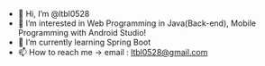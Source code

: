 - 👋 Hi, I’m @ltbl0528
- 👀 I’m interested in Web Programming in Java(Back-end), Mobile Programming with Android Studio!
- 🌱 I’m currently learning Spring Boot
- 📫 How to reach me -> email : ltbl0528@gmail.com

<!---
ltbl0528/ltbl0528 is a ✨ special ✨ repository because its `README.md` (this file) appears on your GitHub profile.
You can click the Preview link to take a look at your changes.
--->
